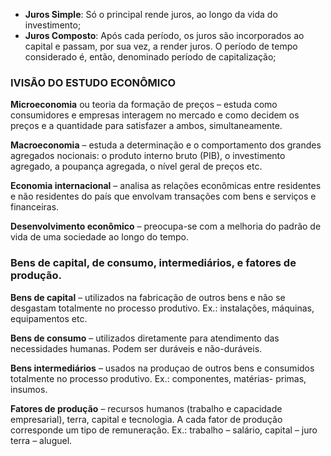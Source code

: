 * **Juros Simple**: Só o principal rende juros, ao longo da vida do investimento;
* **Juros Composto**: Após cada período, os juros são incorporados ao capital e passam, por sua vez, a render juros. O período de tempo considerado é, então, denominado período de capitalização;

### IVISÃO DO ESTUDO ECONÔMICO

**Microeconomia** ou teoria da formação de preços – estuda como consumidores e empresas interagem no mercado e como decidem os preços e a quantidade para satisfazer a ambos, simultaneamente.

**Macroeconomia** – estuda a determinação e o comportamento dos grandes agregados nocionais: o produto interno bruto (PIB), o investimento agregado, a poupança agregada, o nível geral de preços etc.

**Economia internacional** – analisa as relações econômicas entre residentes e não residentes do país que envolvam transações com bens e serviços e financeiras.

**Desenvolvimento econômico** – preocupa-se com a melhoria do padrão de vida de uma sociedade ao longo do tempo.

### Bens de capital, de consumo, intermediários, e fatores de produção.

**Bens de capital** – utilizados na fabricação de outros bens e não se desgastam totalmente no processo produtivo. Ex.: instalações, máquinas, equipamentos etc.

**Bens de consumo** – utilizados diretamente para atendimento das necessidades humanas. Podem ser duráveis e não-duráveis.

**Bens intermediários** – usados na produçao de outros bens e consumidos totalmente no processo produtivo. Ex.: componentes, matérias- primas, insumos.

**Fatores de produção** – recursos humanos (trabalho e capacidade empresarial), terra, capital e tecnologia. A cada fator de produção corresponde um tipo de remuneração. Ex.: trabalho – salário, capital – juro terra – aluguel.